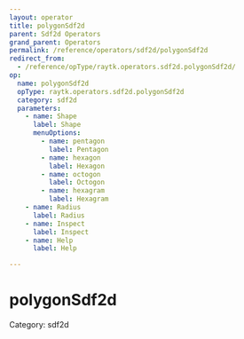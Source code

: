 ```yaml
---
layout: operator
title: polygonSdf2d
parent: Sdf2d Operators
grand_parent: Operators
permalink: /reference/operators/sdf2d/polygonSdf2d
redirect_from:
  - /reference/opType/raytk.operators.sdf2d.polygonSdf2d/
op:
  name: polygonSdf2d
  opType: raytk.operators.sdf2d.polygonSdf2d
  category: sdf2d
  parameters:
    - name: Shape
      label: Shape
      menuOptions:
        - name: pentagon
          label: Pentagon
        - name: hexagon
          label: Hexagon
        - name: octogon
          label: Octogon
        - name: hexagram
          label: Hexagram
    - name: Radius
      label: Radius
    - name: Inspect
      label: Inspect
    - name: Help
      label: Help

---
```


# polygonSdf2d

Category: sdf2d

